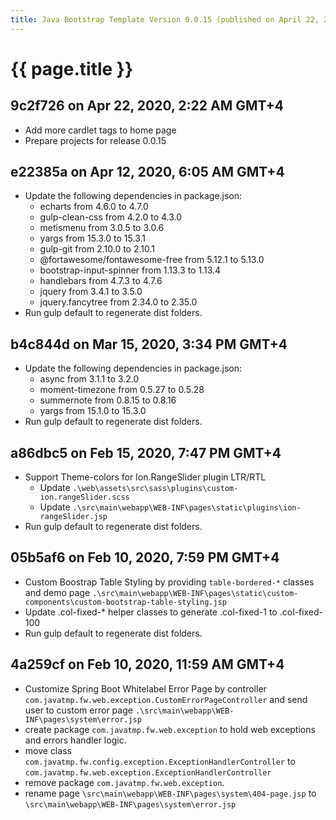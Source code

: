 ```yaml
---
title: Java Bootstrap Template Version 0.0.15 (published on April 22, 2020)
---
```

# {{ page.title }}

## 9c2f726 on Apr 22, 2020, 2:22 AM GMT+4 
- Add more cardlet tags to home page
- Prepare projects for release 0.0.15

## e22385a on Apr 12, 2020, 6:05 AM GMT+4
- Update the following dependencies in package.json:
    - echarts from 4.6.0 to 4.7.0
    - gulp-clean-css from 4.2.0 to 4.3.0
    - metismenu from 3.0.5 to 3.0.6
    - yargs from 15.3.0 to 15.3.1
    - gulp-git from 2.10.0  to 2.10.1
    - @fortawesome/fontawesome-free from 5.12.1 to 5.13.0
    - bootstrap-input-spinner from 1.13.3 to 1.13.4
    - handlebars from 4.7.3 to 4.7.6
    - jquery from 3.4.1 to 3.5.0
    - jquery.fancytree from 2.34.0 to 2.35.0
- Run gulp default to regenerate dist folders.

## b4c844d on Mar 15, 2020, 3:34 PM GMT+4
- Update the following dependencies in package.json:
    - async from 3.1.1 to 3.2.0
    - moment-timezone from 0.5.27 to 0.5.28
    - summernote from 0.8.15 to 0.8.16
    - yargs from 15.1.0 to 15.3.0
- Run gulp default to regenerate dist folders.

## a86dbc5 on Feb 15, 2020, 7:47 PM GMT+4
- Support Theme-colors for Ion.RangeSlider plugin LTR/RTL
    - Update `.\web\assets\src\sass\plugins\custom-ion.rangeSlider.scss`
    - Update `.\src\main\webapp\WEB-INF\pages\static\plugins\ion-rangeSlider.jsp`
- Run gulp default to regenerate dist folders.

## 05b5af6 on Feb 10, 2020, 7:59 PM GMT+4
- Custom Boostrap Table Styling by providing `table-bordered-*` classes and demo page
`.\src\main\webapp\WEB-INF\pages\static\custom-components\custom-bootstrap-table-styling.jsp`
- Update .col-fixed-* helper classes to generate .col-fixed-1 to .col-fixed-100
- Run gulp default to regenerate dist folders.

## 4a259cf on Feb 10, 2020, 11:59 AM GMT+4
- Customize Spring Boot Whitelabel Error Page by controller `com.javatmp.fw.web.exception.CustomErrorPageController`
and send user to custom error page `.\src\main\webapp\WEB-INF\pages\system\error.jsp`
- create package `com.javatmp.fw.web.exception` to hold web exceptions and errors handler logic.
- move class `com.javatmp.fw.config.exception.ExceptionHandlerController` to `com.javatmp.fw.web.exception.ExceptionHandlerController`
- remove package `com.javatmp.fw.web.exception`.
- rename page `\src\main\webapp\WEB-INF\pages\system\404-page.jsp` to `\src\main\webapp\WEB-INF\pages\system\error.jsp`
